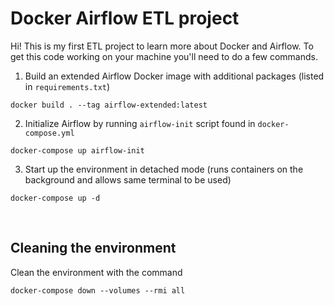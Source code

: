 # Docker Airflow ETL project 

Hi! This is my first ETL project to learn more about Docker and Airflow. To get this code working on your machine you'll need to do a few commands.

1. Build an extended Airflow Docker image with additional packages (listed in `requirements.txt`)
```
docker build . --tag airflow-extended:latest
```

2. Initialize Airflow by running `airflow-init` script found in `docker-compose.yml`
```
docker-compose up airflow-init
```

3. Start up the environment in detached mode (runs containers on the background and allows same terminal to be used)
```
docker-compose up -d 
```

<br/>

## Cleaning the environment

Clean the environment with the command
```
docker-compose down --volumes --rmi all
``` 